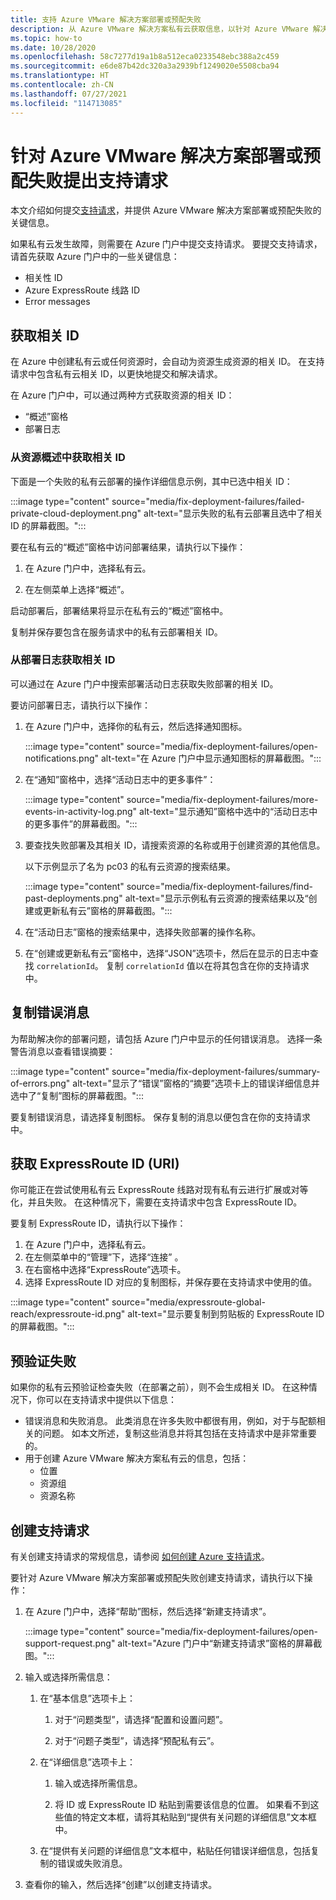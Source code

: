 ```yaml
---
title: 支持 Azure VMware 解决方案部署或预配失败
description: 从 Azure VMware 解决方案私有云获取信息，以针对 Azure VMware 解决方案部署或预配失败提出服务请求。
ms.topic: how-to
ms.date: 10/28/2020
ms.openlocfilehash: 58c7277d19a1b8a512eca0233548ebc388a2c459
ms.sourcegitcommit: e6de87b42dc320a3a2939bf1249020e5508cba94
ms.translationtype: HT
ms.contentlocale: zh-CN
ms.lasthandoff: 07/27/2021
ms.locfileid: "114713085"
---
```

# <a name="open-a-support-request-for-an-azure-vmware-solution-deployment-or-provisioning-failure"></a>针对 Azure VMware 解决方案部署或预配失败提出支持请求

本文介绍如何提交[支持请求](https://rc.portal.azure.com/#create/Microsoft.Support)，并提供 Azure VMware 解决方案部署或预配失败的关键信息。 

如果私有云发生故障，则需要在 Azure 门户中提交支持请求。 要提交支持请求，请首先获取 Azure 门户中的一些关键信息：

- 相关性 ID
- Azure ExpressRoute 线路 ID
- Error messages

## <a name="get-the-correlation-id"></a>获取相关 ID
 
在 Azure 中创建私有云或任何资源时，会自动为资源生成资源的相关 ID。 在支持请求中包含私有云相关 ID，以更快地提交和解决请求。

在 Azure 门户中，可以通过两种方式获取资源的相关 ID：

* “概述”窗格
* 部署日志
 
 ### <a name="get-the-correlation-id-from-the-resource-overview"></a>从资源概述中获取相关 ID

下面是一个失败的私有云部署的操作详细信息示例，其中已选中相关 ID：

:::image type="content" source="media/fix-deployment-failures/failed-private-cloud-deployment.png" alt-text="显示失败的私有云部署且选中了相关 ID 的屏幕截图。":::

要在私有云的“概述”窗格中访问部署结果，请执行以下操作：

1. 在 Azure 门户中，选择私有云。

1. 在左侧菜单上选择“概述”。

启动部署后，部署结果将显示在私有云的“概述”窗格中。

复制并保存要包含在服务请求中的私有云部署相关 ID。

### <a name="get-the-correlation-id-from-the-deployment-log"></a>从部署日志获取相关 ID

可以通过在 Azure 门户中搜索部署活动日志获取失败部署的相关 ID。

要访问部署日志，请执行以下操作：

1. 在 Azure 门户中，选择你的私有云，然后选择通知图标。

   :::image type="content" source="media/fix-deployment-failures/open-notifications.png" alt-text="在 Azure 门户中显示通知图标的屏幕截图。":::

1. 在“通知”窗格中，选择“活动日志中的更多事件”：

    :::image type="content" source="media/fix-deployment-failures/more-events-in-activity-log.png" alt-text="显示通知”窗格中选中的“活动日志中的更多事件”的屏幕截图。":::

1. 要查找失败部署及其相关 ID，请搜索资源的名称或用于创建资源的其他信息。 

    以下示例显示了名为 pc03 的私有云资源的搜索结果。
 
    :::image type="content" source="media/fix-deployment-failures/find-past-deployments.png" alt-text="显示示例私有云资源的搜索结果以及“创建或更新私有云”窗格的屏幕截图。":::
 
1. 在“活动日志”窗格的搜索结果中，选择失败部署的操作名称。

1. 在“创建或更新私有云”窗格中，选择“JSON”选项卡，然后在显示的日志中查找 `correlationId`。  复制 `correlationId` 值以在将其包含在你的支持请求中。 
 
## <a name="copy-error-messages"></a>复制错误消息

为帮助解决你的部署问题，请包括 Azure 门户中显示的任何错误消息。 选择一条警告消息以查看错误摘要：
 
:::image type="content" source="media/fix-deployment-failures/summary-of-errors.png" alt-text="显示了“错误”窗格的“摘要”选项卡上的错误详细信息并选中了“复制”图标的屏幕截图。":::

要复制错误消息，请选择复制图标。 保存复制的消息以便包含在你的支持请求中。
 
## <a name="get-the-expressroute-id-uri"></a>获取 ExpressRoute ID (URI)
 
你可能正在尝试使用私有云 ExpressRoute 线路对现有私有云进行扩展或对等化，并且失败。 在这种情况下，需要在支持请求中包含 ExpressRoute ID。

要复制 ExpressRoute ID，请执行以下操作：

1. 在 Azure 门户中，选择私有云。
1. 在左侧菜单中的“管理”下，选择“连接” 。 
1. 在右窗格中选择“ExpressRoute”选项卡。
1. 选择 ExpressRoute ID 对应的复制图标，并保存要在支持请求中使用的值。
 
:::image type="content" source="media/expressroute-global-reach/expressroute-id.png" alt-text="显示要复制到剪贴板的 ExpressRoute ID 的屏幕截图。"::: 
 
## <a name="pre-validation-failures"></a>预验证失败

如果你的私有云预验证检查失败（在部署之前），则不会生成相关 ID。 在这种情况下，你可以在支持请求中提供以下信息：

- 错误消息和失败消息。 此类消息在许多失败中都很有用，例如，对于与配额相关的问题。 如本文所述，复制这些消息并将其包括在支持请求中是非常重要的。
- 用于创建 Azure VMware 解决方案私有云的信息，包括：
  - 位置
  - 资源组
  - 资源名称

## <a name="create-your-support-request"></a>创建支持请求

有关创建支持请求的常规信息，请参阅 [如何创建 Azure 支持请求](../azure-portal/supportability/how-to-create-azure-support-request.md)。 

要针对 Azure VMware 解决方案部署或预配失败创建支持请求，请执行以下操作：

1. 在 Azure 门户中，选择“帮助”图标，然后选择“新建支持请求”。

    :::image type="content" source="media/fix-deployment-failures/open-support-request.png" alt-text="Azure 门户中“新建支持请求”窗格的屏幕截图。":::

1. 输入或选择所需信息：

   1. 在“基本信息”选项卡上：

      1. 对于“问题类型”，请选择“配置和设置问题”。 

      1. 对于“问题子类型”，请选择“预配私有云”。 

   1. 在“详细信息”选项卡上：

      1. 输入或选择所需信息。

      1. 将 ID 或 ExpressRoute ID 粘贴到需要该信息的位置。 如果看不到这些值的特定文本框，请将其粘贴到“提供有关问题的详细信息”文本框中。

    1. 在“提供有关问题的详细信息”文本框中，粘贴任何错误详细信息，包括复制的错误或失败消息。

1. 查看你的输入，然后选择“创建”以创建支持请求。
